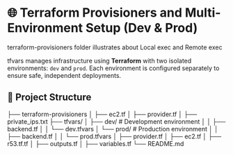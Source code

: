 # 🌐 Terraform Provisioners and Multi-Environment Setup (Dev & Prod)

terraform-provisioners folder illustrates about Local exec and Remote exec

tfvars manages infrastructure using **Terraform** with two isolated environments: `dev` and `prod`. Each environment is configured separately to ensure safe, independent deployments.

## 📁 Project Structure

├── terraform-provisioners
│ ├── ec2.tf
│ ├── provider.tf
│ ├── private_ips.txt
├── tfvars/
│ ├── dev/ # Development environment
│ │ ├── backend.tf
│ │ └── dev.tfvars
│ └── prod/ # Production environment
│ │ ├── backend.tf
│ │ └── prod.tfvars
│ ├── provider.tf
│ ├── ec2.tf
│ ├── r53.tf.tf
│ ├── outputs.tf
│ ├── variables.tf
└── README.md
